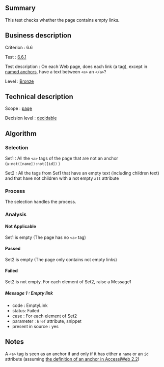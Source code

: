 ## Summary

This test checks whether the page contains empty links.

## Business description

Criterion : 6.6

Test : [6.6.1](http://accessiweb.org/index.php/accessiweb-22-english-version.html#test-6-6-1)

Test description : On each Web page, does each link (a tag), except in [named anchors](index.php/glossary-76.html#mAncreNom), have a text between `<a>` an `</a>`?

Level : [Bronze](/en/category/rules-design/accessiweb-11/level/bronze)

## Technical description

Scope : [page](/en/category/rules-design/accessiweb-11/scope/page)

Decision level :
[decidable](/en/category/rules-design/accessiweb-11/decision-level/decidable)

## Algorithm

### Selection

Set1 : All the `<a>` tags of the page that are not an anchor (`a:not([name]):not([id])` )

Set2 : All the tags from Set1 that have an empty text (including children text) and that have not children with a not empty `alt` attribute

### Process

The selection handles the process.

### Analysis

#### Not Applicable

Set1 is empty (The page has no `<a>` tag)

#### Passed

Set2 is empty (The page only contains not empty links)

#### Failed

Set2 is not empty. For each element of Set2, raise a Message1

##### Message 1 : Empty link

-   code : EmptyLink
-   status: Failed
-   case : For each element of Set2
-   parameter : `href` attribute, snippet
-   present in source : yes

## Notes

A `<a>` tag is seen as an anchor if and only if it has either a `name` or an `id` attribute (assuming [the definition of an anchor in AccessiWeb 2.2](http://accessiweb.org/index.php/glossary-76.html#mAncreNom))
